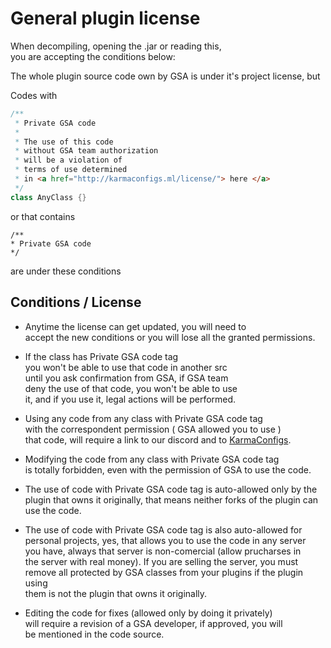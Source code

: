 # General plugin license
When decompiling, opening the .jar or reading this,<br>
you are accepting the conditions below:

The whole plugin source code own by GSA is under it's project license, but

Codes with 
```java
/**
 * Private GSA code
 *
 * The use of this code
 * without GSA team authorization
 * will be a violation of
 * terms of use determined
 * in <a href="http://karmaconfigs.ml/license/"> here </a>
 */
class AnyClass {}
```
or that contains
```
/**
* Private GSA code
*/
```
are under these conditions

## Conditions / License
- Anytime the license can get updated, you will need to<br>
accept the new conditions or you will lose all the granted permissions.

- If the class has Private GSA code tag<br>
you won't be able to use that code in another src<br>
until you ask confirmation from GSA, if GSA team<br>
deny the use of that code, you won't be able to use<br>
it, and if you use it, legal actions will be performed.

- Using any code from any class with Private GSA code tag<br>
with the correspondent permission ( GSA allowed you to use )<br>
that code, will require a link to our discord and to [KarmaConfigs](https://www.spigotmc.org/members/karmaconfigs.730858/).

- Modifying the code from any class with Private GSA code tag<br>
is totally forbidden, even with the permission of GSA to use the code.

- The use of code with Private GSA code tag is auto-allowed only by
the plugin that owns it originally, that means neither forks of the
plugin can use the code.

- The use of code with Private GSA code tag is also auto-allowed for<br>
personal projects, yes, that allows you to use the code in any server<br>
you have, always that server is non-comercial (allow prucharses in<br>
the server with real money). If you are selling the server, you must<br>
remove all protected by GSA classes from your plugins if the plugin using<br>
them is not the plugin that owns it originally.

- Editing the code for fixes (allowed only by doing it privately)<br>
will require a revision of a GSA developer, if approved, you will<br>
be mentioned in the code source.
